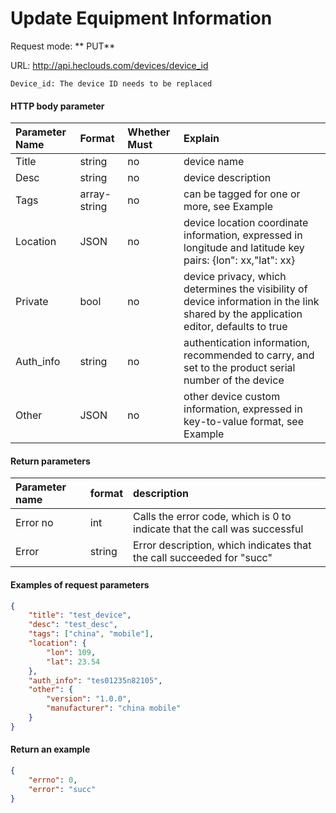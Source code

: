 # Update Equipment Information

Request mode: ** PUT**

URL: http://api.heclouds.com/devices/device_id

    Device_id: The device ID needs to be replaced

#### HTTP body parameter
Parameter Name | Format | Whether Must | Explain
:- | :- | :- | :- 
Title | string | no | device name
Desc | string | no | device description
Tags | array-string | no | can be tagged for one or more, see Example
Location | JSON | no | device location coordinate information, expressed in longitude and latitude key pairs: {lon": xx,"lat": xx}
Private | bool | no | device privacy, which determines the visibility of device information in the link shared by the application editor, defaults to true
Auth_info | string | no | authentication information, recommended to carry, and set to the product serial number of the device
Other | JSON | no | other device custom information, expressed in key-to-value format, see Example



#### Return parameters
Parameter name | format | description
:- | :- | :- 
Error no | int | Calls the error code, which is 0 to indicate that the call was successful
Error | string | Error description, which indicates that the call succeeded for "succ"


#### Examples of request parameters
```json
{
    "title": "test_device",
    "desc": "test_desc",
    "tags": ["china", "mobile"],
    "location": {
        "lon": 109,
        "lat": 23.54
    },
    "auth_info": "tes01235n82105",
    "other": {
        "version": "1.0.0",
        "manufacturer": "china mobile"
    }
}
```

#### Return an example
```json
{
    "errno": 0,
    "error": "succ"
}
```